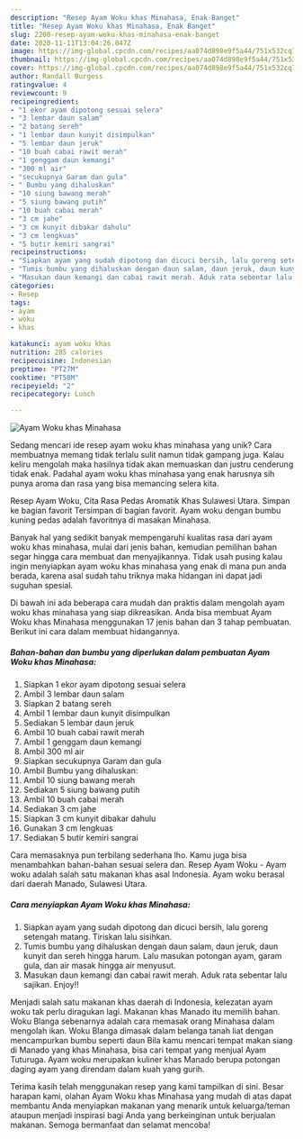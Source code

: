 ```yaml
---
description: "Resep Ayam Woku khas Minahasa, Enak Banget"
title: "Resep Ayam Woku khas Minahasa, Enak Banget"
slug: 2200-resep-ayam-woku-khas-minahasa-enak-banget
date: 2020-11-11T13:04:26.047Z
image: https://img-global.cpcdn.com/recipes/aa074d898e9f5a44/751x532cq70/ayam-woku-khas-minahasa-foto-resep-utama.jpg
thumbnail: https://img-global.cpcdn.com/recipes/aa074d898e9f5a44/751x532cq70/ayam-woku-khas-minahasa-foto-resep-utama.jpg
cover: https://img-global.cpcdn.com/recipes/aa074d898e9f5a44/751x532cq70/ayam-woku-khas-minahasa-foto-resep-utama.jpg
author: Randall Burgess
ratingvalue: 4
reviewcount: 9
recipeingredient:
- "1 ekor ayam dipotong sesuai selera"
- "3 lembar daun salam"
- "2 batang sereh"
- "1 lembar daun kunyit disimpulkan"
- "5 lembar daun jeruk"
- "10 buah cabai rawit merah"
- "1 genggam daun kemangi"
- "300 ml air"
- "secukupnya Garam dan gula"
- " Bumbu yang dihaluskan"
- "10 siung bawang merah"
- "5 siung bawang putih"
- "10 buah cabai merah"
- "3 cm jahe"
- "3 cm kunyit dibakar dahulu"
- "3 cm lengkuas"
- "5 butir kemiri sangrai"
recipeinstructions:
- "Siapkan ayam yang sudah dipotong dan dicuci bersih, lalu goreng setengah matang. Tiriskan lalu sisihkan."
- "Tumis bumbu yang dihaluskan dengan daun salam, daun jeruk, daun kunyit dan sereh hingga harum. Lalu masukan potongan ayam, garam gula, dan air masak hingga air menyusut."
- "Masukan daun kemangi dan cabai rawit merah. Aduk rata sebentar lalu sajikan. Enjoy!!"
categories:
- Resep
tags:
- ayam
- woku
- khas

katakunci: ayam woku khas 
nutrition: 285 calories
recipecuisine: Indonesian
preptime: "PT27M"
cooktime: "PT58M"
recipeyield: "2"
recipecategory: Lunch

---
```



![Ayam Woku khas Minahasa](https://img-global.cpcdn.com/recipes/aa074d898e9f5a44/751x532cq70/ayam-woku-khas-minahasa-foto-resep-utama.jpg)

Sedang mencari ide resep ayam woku khas minahasa yang unik? Cara membuatnya memang tidak terlalu sulit namun tidak gampang juga. Kalau keliru mengolah maka hasilnya tidak akan memuaskan dan justru cenderung tidak enak. Padahal ayam woku khas minahasa yang enak harusnya sih punya aroma dan rasa yang bisa memancing selera kita.

Resep Ayam Woku, Cita Rasa Pedas Aromatik Khas Sulawesi Utara. Simpan ke bagian favorit Tersimpan di bagian favorit. Ayam woku dengan bumbu kuning pedas adalah favoritnya di masakan Minahasa.

Banyak hal yang sedikit banyak mempengaruhi kualitas rasa dari ayam woku khas minahasa, mulai dari jenis bahan, kemudian pemilihan bahan segar hingga cara membuat dan menyajikannya. Tidak usah pusing kalau ingin menyiapkan ayam woku khas minahasa yang enak di mana pun anda berada, karena asal sudah tahu triknya maka hidangan ini dapat jadi suguhan spesial.


Di bawah ini ada beberapa cara mudah dan praktis dalam mengolah ayam woku khas minahasa yang siap dikreasikan. Anda bisa membuat Ayam Woku khas Minahasa menggunakan 17 jenis bahan dan 3 tahap pembuatan. Berikut ini cara dalam membuat hidangannya.

<!--inarticleads1-->

##### Bahan-bahan dan bumbu yang diperlukan dalam pembuatan Ayam Woku khas Minahasa:

1. Siapkan 1 ekor ayam dipotong sesuai selera
1. Ambil 3 lembar daun salam
1. Siapkan 2 batang sereh
1. Ambil 1 lembar daun kunyit disimpulkan
1. Sediakan 5 lembar daun jeruk
1. Ambil 10 buah cabai rawit merah
1. Ambil 1 genggam daun kemangi
1. Ambil 300 ml air
1. Siapkan secukupnya Garam dan gula
1. Ambil  Bumbu yang dihaluskan:
1. Ambil 10 siung bawang merah
1. Sediakan 5 siung bawang putih
1. Ambil 10 buah cabai merah
1. Sediakan 3 cm jahe
1. Siapkan 3 cm kunyit dibakar dahulu
1. Gunakan 3 cm lengkuas
1. Sediakan 5 butir kemiri sangrai


Cara memasaknya pun terbilang sederhana lho. Kamu juga bisa menambahkan bahan-bahan sesuai selera dan. Resep Ayam Woku - Ayam woku adalah salah satu makanan khas asal Indonesia. Ayam woku berasal dari daerah Manado, Sulawesi Utara. 

<!--inarticleads2-->

##### Cara menyiapkan Ayam Woku khas Minahasa:

1. Siapkan ayam yang sudah dipotong dan dicuci bersih, lalu goreng setengah matang. Tiriskan lalu sisihkan.
1. Tumis bumbu yang dihaluskan dengan daun salam, daun jeruk, daun kunyit dan sereh hingga harum. Lalu masukan potongan ayam, garam gula, dan air masak hingga air menyusut.
1. Masukan daun kemangi dan cabai rawit merah. Aduk rata sebentar lalu sajikan. Enjoy!!


Menjadi salah satu makanan khas daerah di Indonesia, kelezatan ayam woku tak perlu diragukan lagi. Makanan khas Manado itu memilih bahan. Woku Blanga sebenarnya adalah cara memasak orang Minahasa dalam mengolah ikan. Woku Blanga dimasak dalam belanga tanah liat dengan mencampurkan bumbu seperti daun Bila kamu mencari tempat makan siang di Manado yang khas Minahasa, bisa cari tempat yang menjual Ayam Tuturuga. Ayam woku merupakan kuliner khas Manado berupa potongan daging ayam yang direndam dalam kuah yang gurih. 

Terima kasih telah menggunakan resep yang kami tampilkan di sini. Besar harapan kami, olahan Ayam Woku khas Minahasa yang mudah di atas dapat membantu Anda menyiapkan makanan yang menarik untuk keluarga/teman ataupun menjadi inspirasi bagi Anda yang berkeinginan untuk berjualan makanan. Semoga bermanfaat dan selamat mencoba!
